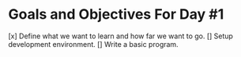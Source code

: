 # Goals and Objectives For Day #1

[x] Define what we want to learn and how far we want to go.
[] Setup development environment.
[] Write a basic program.